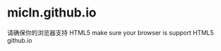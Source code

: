 micln.github.io
===============

 请确保你的浏览器支持 HTML5
 make sure your browser is support HTML5
github.io
